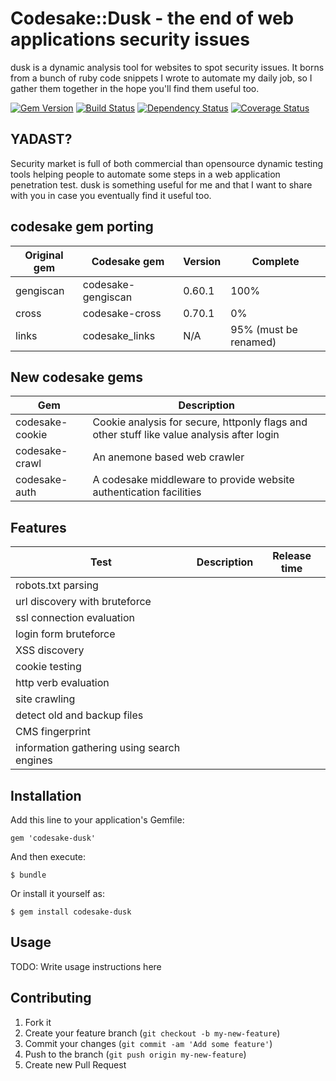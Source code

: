 # Codesake::Dusk - the end of web applications security issues

dusk is a dynamic analysis tool for websites to spot security issues. It borns
from a bunch of ruby code snippets I wrote to automate my daily job, so I
gather them together in the hope you'll find them useful too.

[![Gem Version](https://badge.fury.io/rb/codesake-dusk.png)](http://badge.fury.io/rb/codesake-dusk)
[![Build Status](https://travis-ci.org/codesake/codesake-dusk.png?branch=master)](https://travis-ci.org/codesake/codesake-dusk)
[![Dependency Status](https://gemnasium.com/codesake/codesake-dusk.png)](https://gemnasium.com/codesake/codesake-dusk)
[![Coverage Status](https://coveralls.io/repos/codesake/codesake-dusk/badge.png)](https://coveralls.io/r/codesake/codesake-dusk)

## YADAST?

Security market is full of both commercial than opensource dynamic testing
tools helping people to automate some steps in a web application penetration
test. dusk is something useful for me and that I want to share with you in case
you eventually find it useful too.

## codesake gem porting

| Original gem            | Codesake gem              | Version             | Complete              |
|-------------------------|---------------------------|---------------------|-----------------------|
| gengiscan               | codesake-gengiscan        | 0.60.1              | 100%                  |
| cross                   | codesake-cross            | 0.70.1              | 0%                    |
| links                   | codesake\_links           | N/A                 | 95% (must be renamed) |

## New codesake gems

| Gem                     | Description                                                                                     |
|-------------------------|-------------------------------------------------------------------------------------------------|
| codesake-cookie         | Cookie analysis for secure, httponly flags and other stuff like value analysis after login      |
| codesake-crawl          | An anemone based web crawler                                                                    |
| codesake-auth           | A codesake middleware to provide website authentication facilities                              |


## Features

| Test                                        | Description                          | Release time |
|---------------------------------------------|--------------------------------------|--------------|
| robots.txt parsing                          |                                      |              | 
| url discovery with bruteforce               |                                      |              |
| ssl connection evaluation                   |                                      |              |
| login form bruteforce                       |                                      |              |
| XSS discovery                               |                                      |              |
| cookie testing                              |                                      |              |
| http verb evaluation                        |                                      |              |
| site crawling                               |                                      |              |
| detect old and backup files                 |                                      |              |
| CMS fingerprint                             |                                      |              | 
| information gathering using search engines  |                                      |              |

## Installation

Add this line to your application's Gemfile:

    gem 'codesake-dusk'

And then execute:

    $ bundle

Or install it yourself as:

    $ gem install codesake-dusk

## Usage

TODO: Write usage instructions here

## Contributing

1. Fork it
2. Create your feature branch (`git checkout -b my-new-feature`)
3. Commit your changes (`git commit -am 'Add some feature'`)
4. Push to the branch (`git push origin my-new-feature`)
5. Create new Pull Request
